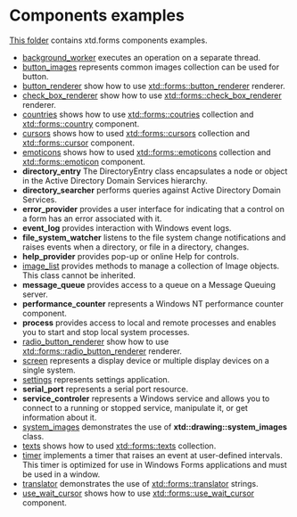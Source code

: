 # Components examples

[This folder](.) contains xtd.forms components examples.

* [background_worker](background_worker/README.md) executes an operation on a separate thread.
* [button_images](button_images/README.md) represents common images collection can be used for button.
* [button_renderer](button_renderer/README.md) show how to use [xtd::forms::button_renderer](../../../src/xtd.forms/include/xtd/forms/button_renderer.h) renderer.
* [check_box_renderer](check_box_renderer/README.md) show how to use [xtd::forms::check_box_renderer](../../../src/xtd.forms/include/xtd/forms/check_box_renderer.h) renderer.
* [countries](countries/README.md) shows how to use [xtd::forms::coutries](../../../src/xtd.forms/include/xtd/forms/countries.h) collection and [xtd::forms::country](../../../src/xtd.forms/include/xtd/forms/country.h) component.
* [cursors](cursors/README.md) shows how to used [xtd::forms::cursors](../../../src/xtd.forms/include/xtd/forms/cursors.h) collection and [xtd::forms::cursor](../../../src/xtd.forms/include/xtd/forms/cursor.h) component.
* [emoticons](emoticons/README.md) shows how to used [xtd::forms::emoticons](../../../src/xtd.forms/include/xtd/forms/emoticons.h) collection and [xtd::forms::emoticon](../../../src/xtd.forms/include/xtd/forms/emoticon.h) component.
* **directory_entry** The DirectoryEntry class encapsulates a node or object in the Active Directory Domain Services hierarchy.
* **directory_searcher** performs queries against Active Directory Domain Services.
* **error_provider** provides a user interface for indicating that a control on a form has an error associated with it.
* **event_log** provides interaction with Windows event logs.
* **file_system_watcher** listens to the file system change notifications and raises events when a directory, or file in a directory, changes.
* **help_provider** provides pop-up or online Help for controls.
* [image_list](image_list/README.md) provides methods to manage a collection of Image objects. This class cannot be inherited.
* **message_queue** provides access to a queue on a Message Queuing server.
* **performance_counter** represents a Windows NT performance counter component.
* **process** provides access to local and remote processes and enables you to start and stop local system processes.
* [radio_button_renderer](radio_button_renderer/README.md) show how to use [xtd::forms::radio_button_renderer](../../../src/xtd.forms/include/xtd/forms/radio_button_renderer.h) renderer.
* [screen](screen/README.md) represents a display device or multiple display devices on a single system.
* [settings](settings_example/README.md) represents settings application.
* **serial_port** represents a serial port resource.
* **service_controler** represents a Windows service and allows you to connect to a running or stopped service, manipulate it, or get information about it.
* [system_images](system_images/README.md) demonstrates the use of **xtd::drawing::system_images** class.
* [texts](texts/README.md) shows how to used [xtd::forms::texts](../../../src/xtd.forms/include/xtd/forms/texts.h) collection.
* [timer](timer/README.md) implements a timer that raises an event at user-defined intervals. This timer is optimized for use in Windows Forms applications and must be used in a window.
* [translator](translator/README.md) demonstrates the use of [xtd::forms::translator](../../../src/xtd/include/xtd/translator.h) strings.
* [use_wait_cursor](use_wait_cursor/README.md) shows how to use [xtd::forms::use_wait_cursor](../../../src/xtd.forms/include/xtd/forms/use_wait_cursor.h) component.
